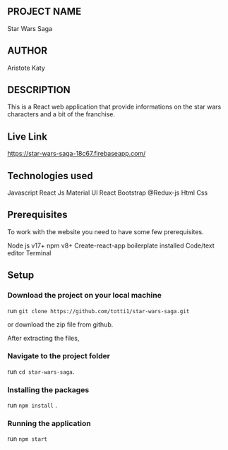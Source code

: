 
## PROJECT NAME
Star Wars Saga
## AUTHOR
Aristote Katy

## DESCRIPTION
This is a React web application that provide informations on the star wars characters and a bit of the franchise.

## Live Link
https://star-wars-saga-18c67.firebaseapp.com/

## Technologies used
Javascript
React Js
Material UI
React Bootstrap
@Redux-js
Html
Css

## Prerequisites
To work with the website you need to have some few prerequisites.

Node js v17+
npm v8+
Create-react-app boilerplate installed
Code/text editor
Terminal

## Setup
### Download the project on your local machine
run `git clone https://github.com/totti1/star-wars-saga.git`

or download the zip file from github.

After extracting the files,

### Navigate to the project folder
run `cd star-wars-saga`.

### Installing the packages
run `npm install` .

### Running the application
run `npm start`


